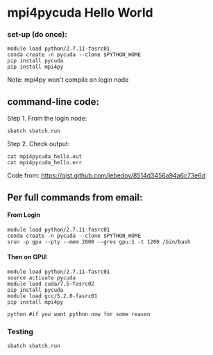 # mpi4pycuda Hello World

### set-up (do once): 
```
module load python/2.7.11-fasrc01
conda create -n pycuda --clone $PYTHON_HOME
pip install pycuda
pip install mpi4py
```
Note: mpi4py won't compile on login node

## command-line code:

Step 1. From the login node: 
```
sbatch sbatch.run
```

Step 2. Check output:
```
cat mpi4pycuda_hello.out
cat mpi4pycuda_hello.err
```

Code from: https://gist.github.com/lebedov/8514d3456a94a6c73e6d


## Per full commands from email:
#### From Login
```
module load python/2.7.11-fasrc01
conda create -n pycuda --clone $PYTHON_HOME
srun -p gpu --pty --mem 2000 --gres gpu:1 -t 1200 /bin/bash
```


#### Then on GPU:
```
module load python/2.7.11-fasrc01
source activate pycuda
module load cuda/7.5-fasrc02
pip install pycuda
module load gcc/5.2.0-fasrc01
pip install mpi4py

python #if you want python now for some reason
```

### Testing
```
sbatch sbatch.run
```
